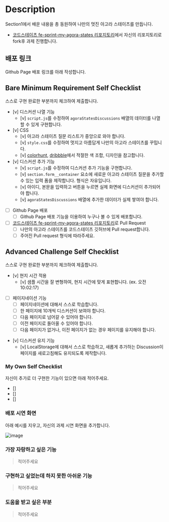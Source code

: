 # Description

Section1에서 배운 내용을 총 동원하여 나만의 멋진 아고라 스테이츠를 만듭니다.

-   [코드스테이츠 fe-sprint-my-agora-states 리포지토리](https://github.com/codestates-seb/fe-sprint-my-agora-states)에서 자신의 리포지토리로 fork후 과제 진행합니다.

## 배포 링크

Github Page 배포 링크를 아래 작성합니다.

## Bare Minimum Requirement Self Checklist

스스로 구현 완료한 부분까지 체크하여 제출합니다.

-   [v] 디스커션 나열 기능
    -   [v] `script.js`를 수정하여 `agoraStatesDiscussions` 배열의 데이터를 나열할 수 있게 구현합니다.
-   [v] CSS
    -   [v] 아고라 스테이츠 질문 리스트가 중앙으로 와야 합니다.
    -   [v] `style.css`를 수정하여 멋지고 아름답게 나만의 아고라 스테이츠를 꾸밉니다.
    -   [v] [colorhunt](https://colorhunt.co/palettes/popular), [dribbble](https://dribbble.com/)에서 적절한 색 조합, 디자인을 참고합니다.
-   [v] 디스커션 추가 기능
    -   [v] `script.js`를 수정하여 디스커션 추가 기능을 구현합니다.
    -   [v] `section.form__container` 요소에 새로운 아고라 스테이츠 질문을 추가할 수 있는 입력 폼을 제작합니다. 형식은 자유입니다.
    -   [v] 아이디, 본문을 입력하고 버튼을 누르면 실제 화면에 디스커션이 추가되어야 합니다.
    -   [v] `agoraStatesDiscussions` 배열에 추가한 데이터가 실제 쌓여야 합니다.
-   [ ] Github Page 배포
    -   [ ] Github Page 배포 기능을 이용하여 누구나 볼 수 있게 배포합니다.
-   [ ] [코드스테이츠 fe-sprint-my-agora-states 리포지토리](https://github.com/codestates-seb/fe-sprint-my-agora-states)로 Pull Request
    -   [ ] 나만의 아고라 스테이츠를 코드스테이츠 깃허브에 Pull request합니다.
    -   [ ] 주어진 Pull request 형식에 따라주세요.

## Advanced Challenge Self Checklist

스스로 구현 완료한 부분까지 체크하여 제출합니다.

-   [v] 현지 시간 적용
    -   [v] 샘플 시간을 잘 변형하여, 현지 시간에 맞게 표현합니다. (ex. 오전 10:02:17)
-   [ ] 페이지네이션 기능
    -   [ ] 페이지네이션에 대해서 스스로 학습합니다.
    -   [ ] 한 페이지에 10개씩 디스커션이 보여야 합니다.
    -   [ ] 다음 페이지로 넘어갈 수 있어야 합니다.
    -   [ ] 이전 페이지로 돌아올 수 있어야 합니다.
    -   [ ] 다음 페이지가 없거나, 이전 페이지가 없는 경우 페이지를 유지해야 합니다.
-   [v] 디스커션 유지 기능
    -   [v] LocalStorage에 대해서 스스로 학습하고, 새롭게 추가하는 Discussion이 페이지를 새로고침해도 유지되도록 제작합니다.

### My Own Self Checklist

자신이 추가로 더 구현한 기능이 있으면 아래 적어주세요.

-   []
-   []
-   []

### 배포 시연 화면

아래 예시를 지우고, 자신의 과제 시연 화면을 추가합니다.

![image](https://s3.ap-northeast-2.amazonaws.com/urclass-images/NB0JkuHQnLg8X1woSRS84-1652915757557.gif)

### 가장 자랑하고 싶은 기능

> 적어주세요

### 구현하고 싶었는데 하지 못한 아쉬운 기능

> 적어주세요

### 도움을 받고 싶은 부분

> 적어주세요
